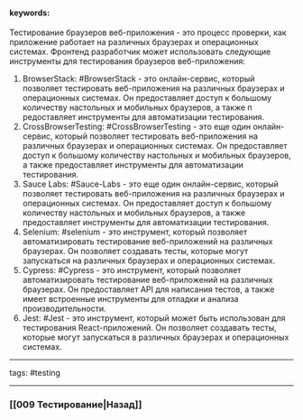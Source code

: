 #### keywords:

Тестирование браузеров веб-приложения - это процесс проверки, как приложение работает на различных браузерах и операционных системах. Фронтенд разработчик может использовать следующие инструменты для тестирования браузеров веб-приложения:

1. BrowserStack: #BrowserStack - это онлайн-сервис, который позволяет тестировать веб-приложения на различных браузерах и операционных системах. Он предоставляет доступ к большому количеству настольных и мобильных браузеров, а также п редоставляет инструменты для автоматизации тестирования.
2. CrossBrowserTesting: #CrossBrowserTesting - это еще один онлайн-сервис, который позволяет тестировать веб-приложения на различных браузерах и операционных системах. Он предоставляет доступ к большому количеству настольных и мобильных браузеров, а также предоставляет инструменты для автоматизации тестирования.
3. Sauce Labs: #Sauce-Labs - это еще один онлайн-сервис, который позволяет тестировать веб-приложения на различных браузерах и операционных системах. Он предоставляет доступ к большому количеству настольных и мобильных браузеров, а также предоставляет инструменты для автоматизации тестирования.
4. Selenium: #selenium - это инструмент, который позволяет автоматизировать тестирование веб-приложений на различных браузерах. Он позволяет создавать тесты, которые могут запускаться на различных браузерах и операционных системах.
5. Cypress: #Cypress - это инструмент, который позволяет автоматизировать тестирование веб-приложений на различных браузерах. Он предоставляет API для написания тестов, а также имеет встроенные инструменты для отладки и анализа производительности.
6. Jest: #Jest - это инструмент, который может быть использован для тестирования React-приложений. Он позволяет создавать тесты, которые могут запускаться в различных браузерах и операционных системах.

_____
tags: #testing

____

### [[009 Тестирование|Назад]]
